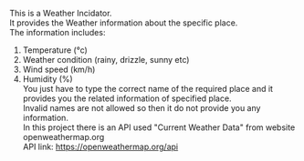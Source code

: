 This is a Weather Incidator. <br>
It provides the Weather information about the specific place. <br>
The information includes: <br>
1) Temperature (°c) <br>
2) Weather condition (rainy, drizzle, sunny etc) <br>
3) Wind speed (km/h) <br>
4) Humidity (%) <br>You just have to type the correct  name of the required place and it provides you the related information of specified place. <br>
Invalid names are not allowed so then it do not provide you any information. <br>
In this project there is an API used "Current Weather Data" from website openweathermap.org <br>
API link: https://openweathermap.org/api
